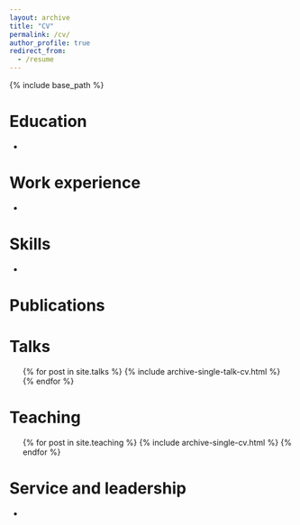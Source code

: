 ```yaml
---
layout: archive
title: "CV"
permalink: /cv/
author_profile: true
redirect_from:
  - /resume
---
```


{% include base_path %}

Education
======
* 

Work experience
======
* 
  
Skills
======
* 

Publications
======
  
Talks
======
  <ul>{% for post in site.talks %}
    {% include archive-single-talk-cv.html %}
  {% endfor %}</ul>
  
Teaching
======
  <ul>{% for post in site.teaching %}
    {% include archive-single-cv.html %}
  {% endfor %}</ul>
  
Service and leadership
======
* 

